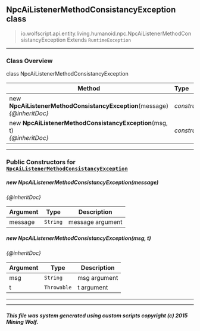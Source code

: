 ## NpcAiListenerMethodConsistancyException __class__

>io.wolfscript.api.entity.living.humanoid.npc.NpcAiListenerMethodConsistancyException
>Extends `RuntimeException`

---

### Class Overview

class NpcAiListenerMethodConsistancyException

Method | Type   
--- | :--- 
new __NpcAiListenerMethodConsistancyException__(message) <br> _{@inheritDoc}_ | _constructor_
new __NpcAiListenerMethodConsistancyException__(msg, t) <br> _{@inheritDoc}_ | _constructor_



---

### Public Constructors for [`NpcAiListenerMethodConsistancyException`](NpcAiListenerMethodConsistancyException.md)

##### <a id='npcailistenermethodconsistancyexception'></a>new __NpcAiListenerMethodConsistancyException__(message) 

_{@inheritDoc}_

Argument | Type | Description  
--- | --- | --- 
message | `String` | message argument

##### <a id='npcailistenermethodconsistancyexception'></a>new __NpcAiListenerMethodConsistancyException__(msg, t) 

_{@inheritDoc}_

Argument | Type | Description  
--- | --- | --- 
msg | `String` | msg argument
t | `Throwable` | t argument

---
---


##### This file was system generated using custom scripts copyright (c) 2015 Mining Wolf.
	

